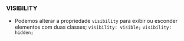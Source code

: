 ### VISIBILITY

- Podemos alterar a propriedade `visibility` para exibir ou esconder elementos com duas classes;
  `visibility: visible;`
  `visibility: hidden;`
